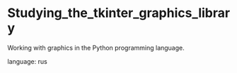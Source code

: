 # Studying_the_tkinter_graphics_library
Working with graphics in the Python programming language.

language: rus
